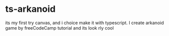 # ts-arkanoid
its my first try canvas, and i choice make it with typescript. I create arkanoid game by freeCodeCamp tutorial and its look rly cool 
